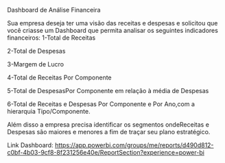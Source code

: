 Dashboard de Análise Financeira

Sua empresa deseja ter uma visão das receitas e despesas e solicitou que você criasse um Dashboard que permita analisar os seguintes indicadores financeiros:
1-Total de Receitas

2-Total de Despesas

3-Margem de Lucro

4-Total de Receitas Por Componente

5-Total de DespesasPor Componente em relação à média de Despesas

6-Total  de  Receitas e  Despesas Por  Componente  e  Por  Ano,com  a  hierarquia Tipo/Componente.

Além disso a empresa precisa identificar os segmentos ondeReceitas e Despesas são maiores e menores a fim de traçar seu plano estratégico.


Link Dashboard: https://app.powerbi.com/groups/me/reports/d490d812-c0bf-4b03-9cf8-8f231256e40e/ReportSection?experience=power-bi
